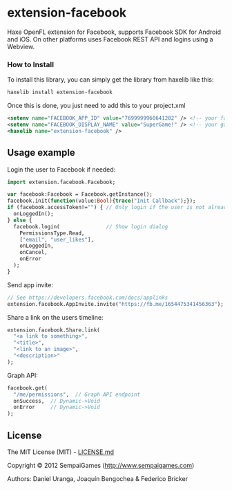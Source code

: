 # extension-facebook
Haxe OpenFL extension for Facebook, supports Facebook SDK for Android and iOS. On other platforms uses Facebook REST API and logins using a Webview.

### How to Install

To install this library, you can simply get the library from haxelib like this:
```bash
haxelib install extension-facebook
```

Once this is done, you just need to add this to your project.xml
```xml
<setenv name="FACEBOOK_APP_ID" value="7699999960641202" /> <!-- your facebook app ID -->
<setenv name="FACEBOOK_DISPLAY_NAME" value="SuperGame!" /> <!-- your game name -->
<haxelib name="extension-facebook" />
```


## Usage example

Login the user to Facebook if needed:
```Haxe
import extension.facebook.Facebook;

var facebook:Facebook = Facebook.getInstance();
facebook.init(function(value:Bool){trace("Init Callback");});
if (facebook.accessToken!="") { // Only login if the user is not already logged in
  onLoggedIn();
} else {
  facebook.login(               // Show login dialog
    PermissionsType.Read,
    ["email", "user_likes"],
    onLoggedIn,
    onCancel,
    onError
  );
}
```

Send app invite:
```Haxe
// See https://developers.facebook.com/docs/applinks
extension.facebook.AppInvite.invite("https://fb.me/1654475341456363");
```

Share a link on the users timeline:
```Haxe
extension.facebook.Share.link(
  "<a link to something>",
  "<title>",
  "<link to an image>",
  "<description>"
);
```

Graph API:
```Haxe
facebook.get(
  "/me/permissions",  // Graph API endpoint
  onSuccess,  // Dynamic->Void
  onError     // Dynamic->Void
);
```

## License

The MIT License (MIT) - [LICENSE.md](LICENSE.md)

Copyright &copy; 2012 SempaiGames (http://www.sempaigames.com)

Authors: Daniel Uranga, Joaquín Bengochea & Federico Bricker
